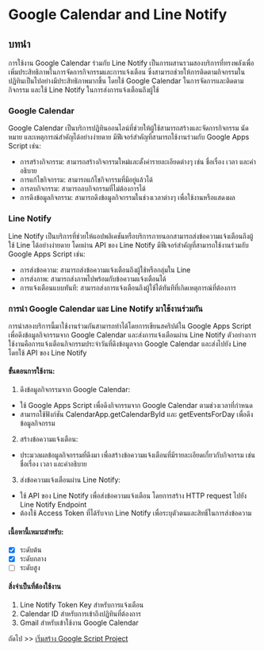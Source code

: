 # Google Calendar and Line Notify

## บทนำ
   การใช้งาน Google Calendar ร่วมกับ Line Notify เป็นการผสานรวมสองบริการที่ทรงพลังเพื่อเพิ่มประสิทธิภาพในการจัดการกิจกรรมและการแจ้งเตือน ซึ่งสามารถช่วยให้การติดตามกิจกรรมในปฏิทินเป็นไปอย่างมีประสิทธิภาพมากขึ้น โดยใช้ Google Calendar ในการจัดการและติดตามกิจกรรม และใช้ Line Notify ในการส่งการแจ้งเตือนถึงผู้ใช้

   ### Google Calendar

   Google Calendar เป็นบริการปฏิทินออนไลน์ที่ช่วยให้ผู้ใช้สามารถสร้างและจัดการกิจกรรม นัดหมาย และเหตุการณ์สำคัญได้อย่างง่ายดาย มีฟีเจอร์สำคัญที่สามารถใช้งานร่วมกับ Google Apps Script เช่น:

   - การสร้างกิจกรรม: สามารถสร้างกิจกรรมใหม่และตั้งค่ารายละเอียดต่างๆ เช่น ชื่อเรื่อง เวลา และคำอธิบาย
   - การแก้ไขกิจกรรม: สามารถแก้ไขกิจกรรมที่มีอยู่แล้วได้
   - การลบกิจกรรม: สามารถลบกิจกรรมที่ไม่ต้องการได้
   - การดึงข้อมูลกิจกรรม: สามารถดึงข้อมูลกิจกรรมในช่วงเวลาต่างๆ เพื่อใช้งานหรือแสดงผล

   ### Line Notify

   Line Notify เป็นบริการที่ช่วยให้แอปพลิเคชันหรือบริการภายนอกสามารถส่งข้อความแจ้งเตือนถึงผู้ใช้ Line ได้อย่างง่ายดาย โดยผ่าน API ของ Line Notify มีฟีเจอร์สำคัญที่สามารถใช้งานร่วมกับ Google Apps Script เช่น:

   - การส่งข้อความ: สามารถส่งข้อความแจ้งเตือนถึงผู้ใช้หรือกลุ่มใน Line
   - การส่งภาพ: สามารถส่งภาพไปพร้อมกับข้อความแจ้งเตือนได้
   - การแจ้งเตือนแบบทันที: สามารถส่งการแจ้งเตือนถึงผู้ใช้ได้ทันทีที่เกิดเหตุการณ์ที่ต้องการ

   ### การนำ Google Calendar และ Line Notify มาใช้งานร่วมกัน

   การนำสองบริการนี้มาใช้งานร่วมกันสามารถทำได้โดยการเขียนสคริปต์ใน Google Apps Script เพื่อดึงข้อมูลกิจกรรมจาก Google Calendar และส่งการแจ้งเตือนผ่าน Line Notify ตัวอย่างการใช้งานคือการแจ้งเตือนกิจกรรมประจำวันที่ดึงข้อมูลจาก Google Calendar และส่งไปยัง Line โดยใช้ API ของ Line Notify

   #### ขั้นตอนการใช้งาน:

   1. ดึงข้อมูลกิจกรรมจาก Google Calendar:

   - ใช้ Google Apps Script เพื่อดึงกิจกรรมจาก Google Calendar ตามช่วงเวลาที่กำหนด
   - สามารถใช้ฟังก์ชัน CalendarApp.getCalendarById และ getEventsForDay เพื่อดึงข้อมูลกิจกรรม

   2. สร้างข้อความแจ้งเตือน:

   - ประมวลผลข้อมูลกิจกรรมที่ดึงมา เพื่อสร้างข้อความแจ้งเตือนที่มีรายละเอียดเกี่ยวกับกิจกรรม เช่น ชื่อเรื่อง เวลา และคำอธิบาย

   3. ส่งข้อความแจ้งเตือนผ่าน Line Notify:

   - ใช้ API ของ Line Notify เพื่อส่งข้อความแจ้งเตือน โดยการสร้าง HTTP request ไปยัง Line Notify Endpoint
   - ต้องใช้ Access Token ที่ได้รับจาก Line Notify เพื่อระบุตัวตนและสิทธิ์ในการส่งข้อความ

   #### เนื้อหานี้เหมาะสำหรับ:

   - [x] ระดับต้น
   - [x] ระดับกลาง
   - [ ] ระดับสูง

   #### สิ่งจำเป็นที่ต้องใช้งาน
   1. Line Notify Token Key สำหรับการแจ้งเตือน
   2. Calendar ID สำหรับการเข้าถึงปฏิทินที่ต้องการ
   3. Gmail สำหรับเข้าใช้งาน Google Calendar

   ถัดไป >> [เริ่มสร้าง Google Script Project](02-การสร้าง-Google-Script-Project.md)
